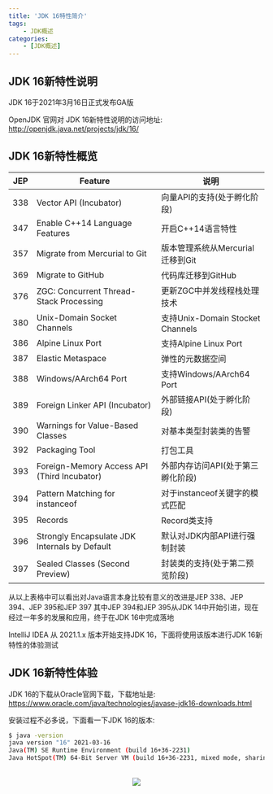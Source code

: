 ```yaml
---
title: 'JDK 16特性简介'
tags:
    - JDK概述
categories:
    - [JDK概述]
---  
```

  
  
  
  
##  JDK 16新特性说明
  
  
JDK 16于2021年3月16日正式发布GA版
  
OpenJDK 官网对 JDK 16新特性说明的访问地址:
http://openjdk.java.net/projects/jdk/16/
  
  
##  JDK 16新特性概览
  
  
| JEP | Feature                                       | 说明 |
|-----|-----------------------------------------------|-------------|
| 338 | Vector API (Incubator)                        | 向量API的支持(处于孵化阶段) |
| 347 | Enable C++14 Language Features                | 开启C++14语言特性 |
| 357 | Migrate from Mercurial to Git                 | 版本管理系统从Mercurial迁移到Git |
| 369 | Migrate to GitHub                             | 代码库迁移到GitHub |
| 376 | ZGC: Concurrent Thread-Stack Processing       | 更新ZGC中并发线程栈处理技术 |
| 380 | Unix-Domain Socket Channels                   | 支持Unix-Domain Stocket Channels |
| 386 | Alpine Linux Port                             | 支持Alpine Linux Port |
| 387 | Elastic Metaspace                             | 弹性的元数据空间 |
| 388 | Windows/AArch64 Port                          | 支持Windows/AArch64 Port |
| 389 | Foreign Linker API (Incubator)                | 外部链接API(处于孵化阶段) |
| 390 | Warnings for Value-Based Classes              | 对基本类型封装类的告警 |
| 392 | Packaging Tool                                | 打包工具 |
| 393 | Foreign-Memory Access API (Third Incubator)   | 外部内存访问API(处于第三孵化阶段) |
| 394 | Pattern Matching for instanceof               | 对于instanceof关键字的模式匹配 |
| 395 | Records                                       | Record类支持 |
| 396 | Strongly Encapsulate JDK Internals by Default | 默认对JDK内部API进行强制封装 |
| 397 | Sealed Classes (Second Preview)               | 封装类的支持(处于第二预览阶段) |
  
  
从以上表格中可以看出对Java语言本身比较有意义的改进是JEP 338、JEP 394、JEP 395和JEP 397
其中JEP 394和JEP 395从JDK 14中开始引进，现在经过一年多的发展和应用，终于在JDK 16中完成落地
  
IntelliJ IDEA 从 2021.1.x 版本开始支持JDK 16，下面将使用该版本进行JDK 16新特性的体验测试
  
##  JDK 16新特性体验
  
  
JDK 16的下载从Oracle官网下载，下载地址是:
https://www.oracle.com/java/technologies/javase-jdk16-downloads.html
  
安装过程不必多说，下面看一下JDK 16的版本:
```bash
$ java -version
java version "16" 2021-03-16
Java(TM) SE Runtime Environment (build 16+36-2231)
Java HotSpot(TM) 64-Bit Server VM (build 16+36-2231, mixed mode, sharing)
```
  


<br/>
<center>
<img src="http://coderap.gitee.io/images/logo/public-wechat-qrcode-8.jpg"/>
</center>